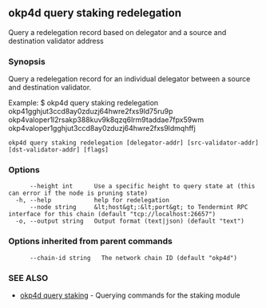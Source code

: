 ## okp4d query staking redelegation

Query a redelegation record based on delegator and a source and destination validator address

### Synopsis

Query a redelegation record for an individual delegator between a source and destination validator.

Example:
$ okp4d query staking redelegation okp41gghjut3ccd8ay0zduzj64hwre2fxs9ld75ru9p okp4valoper1l2rsakp388kuv9k8qzq6lrm9taddae7fpx59wm okp4valoper1gghjut3ccd8ay0zduzj64hwre2fxs9ldmqhffj

```
okp4d query staking redelegation [delegator-addr] [src-validator-addr] [dst-validator-addr] [flags]
```

### Options

```
      --height int      Use a specific height to query state at (this can error if the node is pruning state)
  -h, --help            help for redelegation
      --node string     &lt;host&gt;:&lt;port&gt; to Tendermint RPC interface for this chain (default "tcp://localhost:26657")
  -o, --output string   Output format (text|json) (default "text")
```

### Options inherited from parent commands

```
      --chain-id string   The network chain ID (default "okp4d")
```

### SEE ALSO

* [okp4d query staking](okp4d_query_staking.md)	 - Querying commands for the staking module

